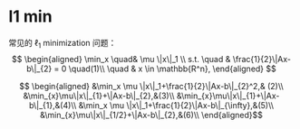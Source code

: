 # l1 min

常见的 $\ell_1$ minimization 问题：
$$
\begin{aligned}
\min_x \quad& \mu \|x\|_1 \\
s.t. \quad & \frac{1}{2}\|Ax-b\|_{2} = 0 \quad(1)\\
\quad & x \in \mathbb{R^n},
\end{aligned}
$$


$$
\begin{aligned}
&\min_x \mu \|x\|_1+\frac{1}{2}\|Ax-b\|_{2}^2,& (2)\\
&\min_{x}\mu\|x\|_{1}+\|Ax-b\|_{2},&(3)\\
&\min_{x}\mu\|x\|_{1}+\|Ax-b\|_{1},&(4)\\
&\min_x \mu \|x\|_1+\frac{1}{2}\|Ax-b\|_{\infty},&(5)\\
&\min_{x}\mu\|x\|_{1/2}+\|Ax-b\|_{2},&(6)\\
\end{aligned}$$

